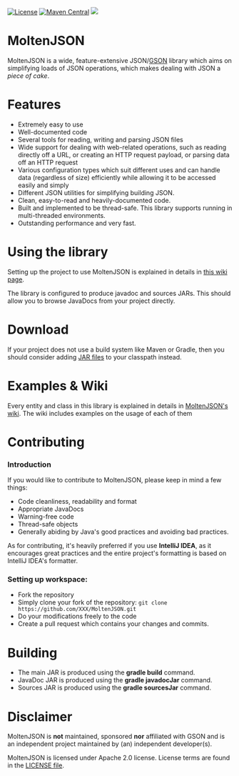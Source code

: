 [![License](https://img.shields.io/badge/License-Apache%202.0-blue.svg)](https://opensource.org/licenses/Apache-2.0)
[![Maven Central](https://img.shields.io/maven-central/v/io.github.moltenjson/MoltenJSON.svg)](https://search.maven.org/search?q=a:MoltenJSON)
[![](https://jitpack.io/v/moltenjson/MoltenJSON.svg)](https://jitpack.io/#moltenjson/MoltenJSON)

# MoltenJSON
MoltenJSON is a wide, feature-extensive JSON/[GSON](https://github.com/google/gson) library which aims on simplifying loads of JSON operations, which makes dealing with JSON a *piece of cake*.

# Features
* Extremely easy to use
* Well-documented code
* Several tools for reading, writing and parsing JSON files
* Wide support for dealing with web-related operations, such as reading directly off a URL, or creating an HTTP request payload, or parsing data off an HTTP request
* Various configuration types which suit different uses and can handle data (regardless of size) efficiently while allowing it to be accessed easily and simply
* Different JSON utilities for simplifying building JSON.
* Clean, easy-to-read and heavily-documented code.
* Built and implemented to be thread-safe. This library supports running in multi-threaded environments.
* Outstanding performance and very fast.

# Using the library
Setting up the project to use MoltenJSON is explained in details in [this wiki page](https://github.com/moltenjson/MoltenJSON/wiki/Setting-up).

The library is configured to produce javadoc and sources JARs. This should allow you to browse JavaDocs from your project directly.

# Download
If your project does not use a build system like Maven or Gradle, then you should consider adding [JAR files](https://github.com/moltenjson/MoltenJSON/releases/) to your classpath instead.

# Examples & Wiki
Every entity and class in this library is explained in details in [MoltenJSON's wiki](https://github.com/moltenjson/MoltenJSON/wiki). The wiki includes examples on the usage of each of them

# Contributing

### Introduction
If you would like to contribute to MoltenJSON, please keep in mind a few things:

* Code cleanliness, readability and format
* Appropriate JavaDocs
* Warning-free code
* Thread-safe objects
* Generally abiding by Java's good practices and avoiding bad practices.

As for contributing, it's heavily preferred if you use **IntelliJ IDEA**, as it encourages great practices and the entire project's formatting is based on IntelliJ IDEA's formatter.

### Setting up workspace:
* Fork the repository
* Simply clone your fork of the repository:
`git clone https://github.com/XXX/MoltenJSON.git`
* Do your modifications freely to the code
* Create a pull request which contains your changes and commits.

# Building
* The main JAR is produced using the **gradle build** command.
* JavaDoc JAR is produced using the **gradle javadocJar** command.
* Sources JAR is produced using the **gradle sourcesJar** command.

# Disclaimer
MoltenJSON is **not** maintained, sponsored **nor** affiliated with GSON and is an independent project maintained by (an) independent developer(s).

MoltenJSON is licensed under Apache 2.0 license. License terms are found in the [LICENSE file](https://github.com/moltenjson/MoltenJSON/blob/master/LICENSE).
